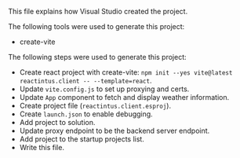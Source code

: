 This file explains how Visual Studio created the project.

The following tools were used to generate this project:
- create-vite

The following steps were used to generate this project:
- Create react project with create-vite: `npm init --yes vite@latest reactintus.client -- --template=react`.
- Update `vite.config.js` to set up proxying and certs.
- Update `App` component to fetch and display weather information.
- Create project file (`reactintus.client.esproj`).
- Create `launch.json` to enable debugging.
- Add project to solution.
- Update proxy endpoint to be the backend server endpoint.
- Add project to the startup projects list.
- Write this file.
